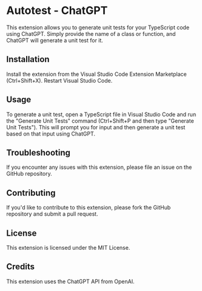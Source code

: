 # Autotest - ChatGPT

This extension allows you to generate unit tests for your TypeScript code using ChatGPT. Simply provide the name of a class or function, and ChatGPT will generate a unit test for it.

## Installation
Install the extension from the Visual Studio Code Extension Marketplace (Ctrl+Shift+X).
Restart Visual Studio Code.

## Usage
To generate a unit test, open a TypeScript file in Visual Studio Code and run the "Generate Unit Tests" command (Ctrl+Shift+P and then type "Generate Unit Tests"). This will prompt you for input and then generate a unit test based on that input using ChatGPT.

## Troubleshooting
If you encounter any issues with this extension, please file an issue on the GitHub repository.

## Contributing
If you'd like to contribute to this extension, please fork the GitHub repository and submit a pull request.

## License
This extension is licensed under the MIT License.

## Credits
This extension uses the ChatGPT API from OpenAI.